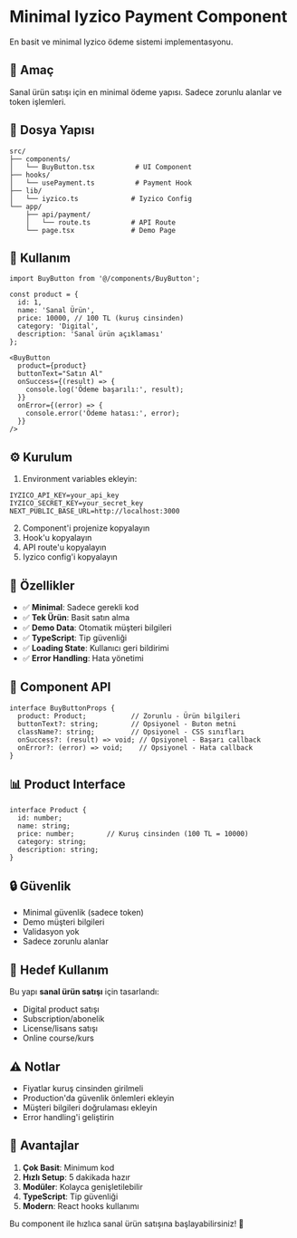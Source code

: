 # Minimal Iyzico Payment Component

En basit ve minimal Iyzico ödeme sistemi implementasyonu.

## 🎯 Amaç

Sanal ürün satışı için en minimal ödeme yapısı. Sadece zorunlu alanlar ve token işlemleri.

## 📁 Dosya Yapısı

```
src/
├── components/
│   └── BuyButton.tsx          # UI Component
├── hooks/
│   └── usePayment.ts          # Payment Hook  
├── lib/
│   └── iyzico.ts             # Iyzico Config
└── app/
    ├── api/payment/
    │   └── route.ts          # API Route
    └── page.tsx              # Demo Page
```

## 🚀 Kullanım

```tsx
import BuyButton from '@/components/BuyButton';

const product = {
  id: 1,
  name: 'Sanal Ürün',
  price: 10000, // 100 TL (kuruş cinsinden)
  category: 'Digital',
  description: 'Sanal ürün açıklaması'
};

<BuyButton
  product={product}
  buttonText="Satın Al"
  onSuccess={(result) => {
    console.log('Ödeme başarılı:', result);
  }}
  onError={(error) => {
    console.error('Ödeme hatası:', error);
  }}
/>
```

## ⚙️ Kurulum

1. Environment variables ekleyin:
```env
IYZICO_API_KEY=your_api_key
IYZICO_SECRET_KEY=your_secret_key
NEXT_PUBLIC_BASE_URL=http://localhost:3000
```

2. Component'i projenize kopyalayın
3. Hook'u kopyalayın
4. API route'u kopyalayın
5. Iyzico config'i kopyalayın

## 🔧 Özellikler

- ✅ **Minimal**: Sadece gerekli kod
- ✅ **Tek Ürün**: Basit satın alma
- ✅ **Demo Data**: Otomatik müşteri bilgileri
- ✅ **TypeScript**: Tip güvenliği
- ✅ **Loading State**: Kullanıcı geri bildirimi
- ✅ **Error Handling**: Hata yönetimi

## 🎨 Component API

```tsx
interface BuyButtonProps {
  product: Product;           // Zorunlu - Ürün bilgileri
  buttonText?: string;        // Opsiyonel - Buton metni
  className?: string;         // Opsiyonel - CSS sınıfları
  onSuccess?: (result) => void; // Opsiyonel - Başarı callback
  onError?: (error) => void;    // Opsiyonel - Hata callback
}
```

## 📊 Product Interface

```tsx
interface Product {
  id: number;
  name: string;
  price: number;        // Kuruş cinsinden (100 TL = 10000)
  category: string;
  description: string;
}
```

## 🔒 Güvenlik

- Minimal güvenlik (sadece token)
- Demo müşteri bilgileri
- Validasyon yok
- Sadece zorunlu alanlar

## 🎯 Hedef Kullanım

Bu yapı **sanal ürün satışı** için tasarlandı:
- Digital product satışı
- Subscription/abonelik
- License/lisans satışı
- Online course/kurs

## ⚠️ Notlar

- Fiyatlar kuruş cinsinden girilmeli
- Production'da güvenlik önlemleri ekleyin
- Müşteri bilgileri doğrulaması ekleyin
- Error handling'i geliştirin

## 🚀 Avantajlar

1. **Çok Basit**: Minimum kod
2. **Hızlı Setup**: 5 dakikada hazır
3. **Modüler**: Kolayca genişletilebilir
4. **TypeScript**: Tip güvenliği
5. **Modern**: React hooks kullanımı

Bu component ile hızlıca sanal ürün satışına başlayabilirsiniz! 🎉